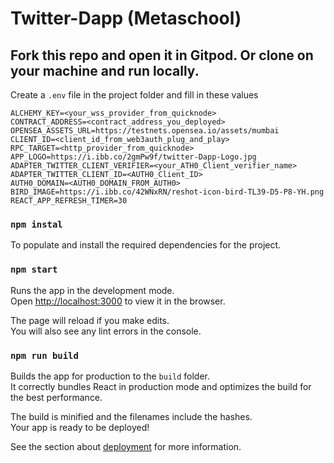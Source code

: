 # Twitter-Dapp (Metaschool)

## Fork this repo and open it in Gitpod. Or clone on your machine and run locally.

Create a `.env` file in the project folder and fill in these values

```
ALCHEMY_KEY=<your_wss_provider_from_quicknode> 
CONTRACT_ADDRESS=<contract_address_you_deployed> 
OPENSEA_ASSETS_URL=https://testnets.opensea.io/assets/mumbai 
CLIENT_ID=<client_id_from_web3auth_plug_and_play> 
RPC_TARGET=<http_provider_from_quicknode> 
APP_LOGO=https://i.ibb.co/2gmPw9f/twitter-Dapp-Logo.jpg 
ADAPTER_TWITTER_CLIENT_VERIFIER=<your_ATH0_Client_verifier_name> 
ADAPTER_TWITTER_CLIENT_ID=<AUTH0_Client_ID> 
AUTH0_DOMAIN=<AUTH0_DOMAIN_FROM_AUTH0> 
BIRD_IMAGE=https://i.ibb.co/42WNxRN/reshot-icon-bird-TL39-D5-P8-YH.png 
REACT_APP_REFRESH_TIMER=30
```

### `npm instal`

To populate and install the required dependencies for the project.

### `npm start`

Runs the app in the development mode.\
Open [http://localhost:3000](http://localhost:3000) to view it in the browser.

The page will reload if you make edits.\
You will also see any lint errors in the console.

### `npm run build`

Builds the app for production to the `build` folder.\
It correctly bundles React in production mode and optimizes the build for the best performance.

The build is minified and the filenames include the hashes.\
Your app is ready to be deployed!

See the section about [deployment](https://facebook.github.io/create-react-app/docs/deployment) for more information.

